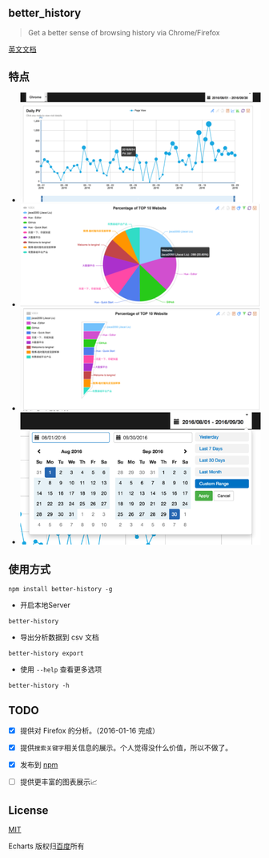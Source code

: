 ## better_history

> Get a better sense of browsing history via Chrome/Firefox

[英文文档](./README.md)

## 特点

- ![](./screenshots/line_chart.png)
- ![](./screenshots/pie_chart.png)
- ![](./screenshots/tunnel_chart.png)
- ![](./screenshots/daterange.png)


## 使用方式

```        
npm install better-history -g
```

- 开启本地Server

```
better-history
```

- 导出分析数据到 csv 文档

```
better-history export
```        

- 使用 `--help` 查看更多选项

```
better-history -h
```

## TODO

- [x] 提供对 Firefox 的分析。（2016-01-16 完成）
- [x] 提供`搜索关键字`相关信息的展示。个人觉得没什么价值，所以不做了。
- [x] 发布到 [npm](https://www.npmjs.com/package/better-history)
- [ ] 提供更丰富的图表展示📈


## License
[MIT](http://liujiacai.net/license/MIT.html?year=2016)

Echarts 版权归[百度](https://github.com/ecomfe/echarts/blob/master/LICENSE.txt)所有

